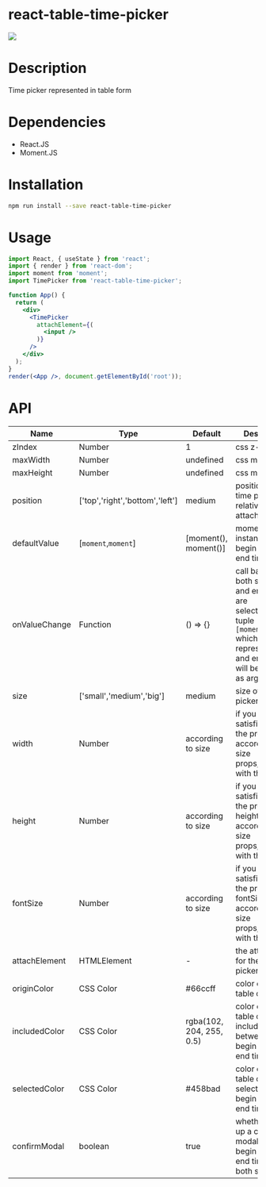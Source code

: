 # react-table-time-picker

![](https://i.loli.net/2020/08/27/p2PgHQXD5a9JoTm.jpg)

# Description

Time picker represented in table form

# Dependencies

- React.JS
- Moment.JS

# Installation

``` bash
npm run install --save react-table-time-picker
```

# Usage

``` jsx
import React, { useState } from 'react';
import { render } from 'react-dom';
import moment from 'moment';
import TimePicker from 'react-table-time-picker';

function App() {
  return (
    <div>
      <TimePicker
        attachElement={(
          <input />
        )}
      />
    </div>
  );
}
render(<App />, document.getElementById('root'));
```

# API

| Name | Type | Default | Description |
| ---- | ---- | ------- | ----------- |
|  zIndex | Number | 1 | css z-index |
| maxWidth | Number | undefined | css max-width
| maxHeight | Number | undefined | css max-height
| position | ['top','right','bottom','left'] | medium | position of the time picker relative to its attach element
| defaultValue | [`moment`,`moment`] | [moment(), moment()] | moment instance of begin time and end time
| onValueChange | Function | () => {} | call back when both start time and end time are selected,two-tuple `[moment,moment]` which represents start and end time will be passed as arguments
| size | ['small','medium','big'] | medium | size of the time picker
| width | Number | according to size | if you are not satisfied with the preset width according to size props,custom it with this prop |
| height | Number | according to size | if you are not satisfied with the preset height according to size props,custom it with this prop |
| fontSize | Number | according to size | if you are not satisfied with the preset fontSize according to size props,custom it with this prop |
| attachElement | HTMLElement | - | the attachment for the time picker
| originColor | CSS Color | #66ccff | color of the table cell
| includedColor | CSS Color | rgba(102, 204, 255, 0.5) | color of the table cell when included between the begin time and end time
| selectedColor | CSS Color | #458bad | color of the table cell when selected as begin time or end time
| confirmModal | boolean | true | whether to pop up a confirm modal when begin time and end time are both selected